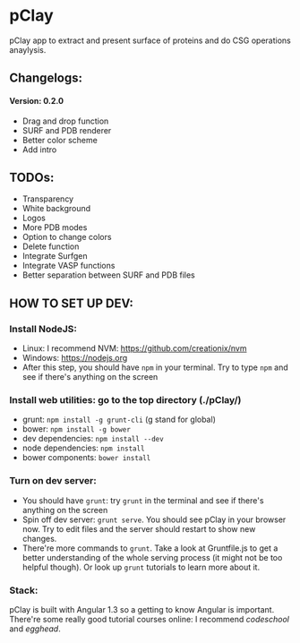 # pClay
pClay app to extract and present surface of proteins and do CSG operations anaylysis.

## Changelogs:
#### Version: 0.2.0
* Drag and drop function
* SURF and PDB renderer
* Better color scheme
* Add intro

## TODOs:
* Transparency
* White background
* Logos
* More PDB modes
* Option to change colors
* Delete function
* Integrate Surfgen
* Integrate VASP functions
* Better separation between SURF and PDB files

## HOW TO SET UP DEV:
### Install NodeJS:
* Linux: I recommend NVM: https://github.com/creationix/nvm
* Windows: https://nodejs.org 
* After this step, you should have `npm` in your terminal. Try to type `npm` and see if there's anything on the screen

### Install web utilities: go to the top directory (./pClay/)
* grunt: `npm install -g grunt-cli` (g stand for global)
* bower: `npm install -g bower`
* dev dependencies: `npm install --dev`
* node dependencies: `npm install`
* bower components: `bower install`

### Turn on dev server:
* You should have `grunt`: try `grunt` in the terminal and see if there's anything on the screen  
* Spin off dev server: `grunt serve`. You should see pClay in your browser now. Try to edit files and the server should restart to show new changes.
* There're more commands to `grunt`. Take a look at Gruntfile.js to get a better understanding of the whole serving process (it might not be too helpful though). Or look up `grunt` tutorials to learn more about it.

### Stack:
pClay is built with Angular 1.3 so a getting to know Angular is important. There're some really good tutorial courses online: I recommend *codeschool* and *egghead*. 

